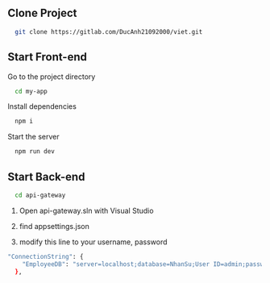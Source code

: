 ## Clone Project

```bash
  git clone https://gitlab.com/DucAnh21092000/viet.git
```

## Start Front-end

Go to the project directory

```bash
  cd my-app
```

Install dependencies

```bash
  npm i
```

Start the server

```bash
  npm run dev
```

## Start Back-end

```bash
  cd api-gateway
```

1. Open api-gateway.sln with Visual Studio

2. find appsettings.json

3. modify this line to your username, password

```bash
"ConnectionString": {
    "EmployeeDB": "server=localhost;database=NhanSu;User ID=admin;password=admin1;"
  },
```
